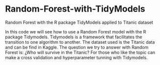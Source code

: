 # Random-Forest-with-TidyModels
Random Forest with the R package TidyModels applied to Titanic dataset 

In this code we will see how to use a Random Forest model with the R package Tidymodels. Tidymodels is a framework that facilitates the transition to one algorithm to another. 
The dataset used is the Titanic data and can be find in Kaggle. The question we try to answer with Random Forest is: ¿Who will survive in the Titanic? 
For those who like the topic can make a cross validation and hyperparameter tunning with Tidymodels. 
